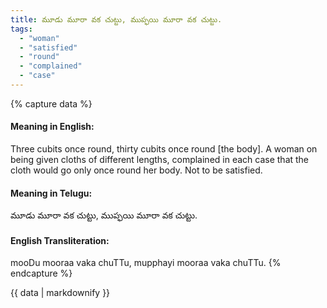```yaml
---
title: మూడు మూరా వక చుట్టు, ముప్ఫయి మూరా వక చుట్టు.
tags:
  - "woman"
  - "satisfied"
  - "round"
  - "complained"
  - "case"
---
```


{% capture data %}
#### Meaning in English:
Three cubits once round, thirty cubits once round [the body].
A woman on being given cloths of different lengths, complained in each case that the cloth would go only once round her body.
Not to be satisfied.

#### Meaning in Telugu:
మూడు మూరా వక చుట్టు, ముప్ఫయి మూరా వక చుట్టు.

#### English Transliteration:
mooDu mooraa vaka chuTTu, mupphayi mooraa vaka chuTTu.
{% endcapture %}

<div class="notice">{{ data | markdownify }}</div>

